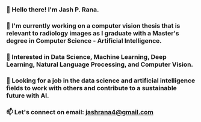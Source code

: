 ### 👋 Hello there! I'm Jash P. Rana.
### 🌱 I'm currently working on a computer vision thesis that is relevant to radiology images as I graduate with a Master's degree in Computer Science - Artificial Intelligence.
### 👀 Interested in Data Science, Machine Learning, Deep Learning, Natural Language Processing, and Computer Vision.
### 👯 Looking for a job in the data science and artificial intelligence fields to work with others and contribute to a sustainable future with AI.
### 📫 Let's connect on email: jashrana4@gmail.com
<!--
**jashrana/jashrana** is a ✨ _special_ ✨ repository because its `README.md` (this file) appears on your GitHub profile.

Here are some ideas to get you started:

- 🔭 I’m currently working on ...
- 🌱 I’m currently learning ...
- 👯 I’m looking to collaborate on ...
- 🤔 I’m looking for help with ...
- 💬 Ask me about ...
- 📫 How to reach me: ...
- 😄 Pronouns: ...
- ⚡ Fun fact: ...
-->
